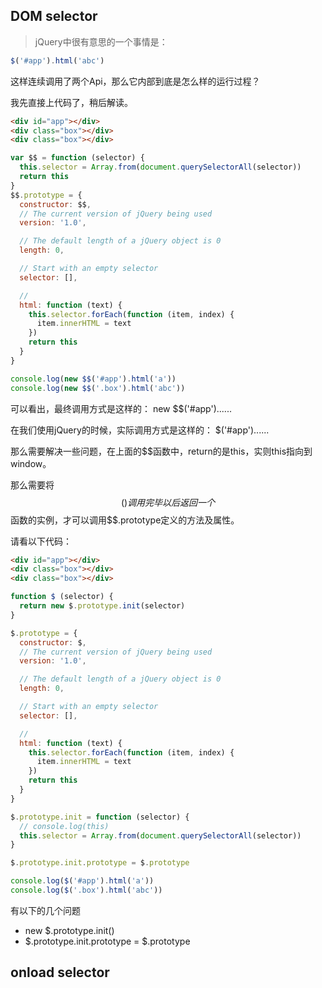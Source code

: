 ## DOM selector

> jQuery中很有意思的一个事情是：
```JavaScript
$('#app').html('abc')
```
这样连续调用了两个Api，那么它内部到底是怎么样的运行过程？

我先直接上代码了，稍后解读。

```html
<div id="app"></div>
<div class="box"></div>
<div class="box"></div>
```

```js
var $$ = function (selector) {
  this.selector = Array.from(document.querySelectorAll(selector))
  return this
}
$$.prototype = {
  constructor: $$,
  // The current version of jQuery being used
  version: '1.0',

  // The default length of a jQuery object is 0
  length: 0,

  // Start with an empty selector
  selector: [],

  //
  html: function (text) {
    this.selector.forEach(function (item, index) {
      item.innerHTML = text
    })
    return this
  }
}

console.log(new $$('#app').html('a'))
console.log(new $$('.box').html('abc'))

```

可以看出，最终调用方式是这样的： new $$('#app')......

在我们使用jQuery的时候，实际调用方式是这样的： $('#app')......

那么需要解决一些问题，在上面的$$函数中，return的是this，实则this指向到window。

那么需要将 $$() 调用完毕以后返回一个 $$函数的实例，才可以调用$$.prototype定义的方法及属性。

请看以下代码：

```HTML
<div id="app"></div>
<div class="box"></div>
<div class="box"></div>
```

```js
function $ (selector) {
  return new $.prototype.init(selector)
}

$.prototype = {
  constructor: $,
  // The current version of jQuery being used
  version: '1.0',

  // The default length of a jQuery object is 0
  length: 0,

  // Start with an empty selector
  selector: [],

  //
  html: function (text) {
    this.selector.forEach(function (item, index) {
      item.innerHTML = text
    })
    return this
  }
}

$.prototype.init = function (selector) {
  // console.log(this)
  this.selector = Array.from(document.querySelectorAll(selector))
}

$.prototype.init.prototype = $.prototype

console.log($('#app').html('a'))
console.log($('.box').html('abc'))

```

有以下的几个问题

* new $.prototype.init()
* $.prototype.init.prototype = $.prototype

## onload selector
